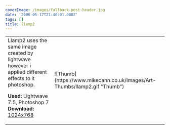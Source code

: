 ```yaml
---
coverImage: /images/fallback-post-header.jpg
date: '2006-05-17T21:40:01.000Z'
tags: []
title: llamp2
---
```


<table width="100%" cellspacing="0" cellpadding="0" border="0">
<tr>
<td>Llamp2 uses the same image created by lightwave however i applied different effects to it photoshop.

<span style="font-weight: bold">Used:</span> Lightwave 7.5, Photoshop 7
<span style="font-weight: bold">Download:</span> [1024x768](https://www.mikecann.co.uk/Images/Art-Full/llamp2.jpg)</td>

<td>![Thumb](https://www.mikecann.co.uk/Images/Art-Thumbs/llamp2.gif "Thumb")</td>
</tr>
</table>

